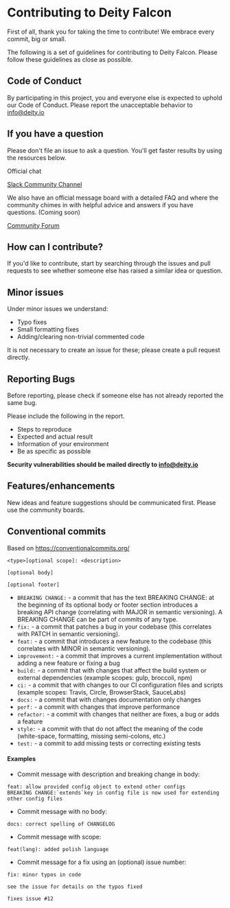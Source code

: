 # Contributing to Deity Falcon

First of all, thank you for taking the time to contribute! We embrace every commit, big or small.

The following is a set of guidelines for contributing to Deity Falcon. Please follow these guidelines as close as possible.

## Code of Conduct

By participating in this project, you and everyone else is expected to uphold our Code of Conduct. Please report the unacceptable behavior to info@deity.io

## If you have a question

Please don't file an issue to ask a question. You'll get faster results by using the resources below.

Official chat

[Slack Community Channel](http://slack.deity.io)

We also have an official message board with a detailed FAQ and where the community chimes in with helpful advice and answers if you have questions. (Coming soon)

[Community Forum](http://community.deity.io)

## How can I contribute?

If you'd like to contribute, start by searching through the issues and pull requests to see whether someone else has raised a similar idea or question.

## Minor issues

Under minor issues we understand:

- Typo fixes
- Small formatting fixes
- Adding/clearing non-trivial commented code

It is not necessary to create an issue for these; please create a pull request directly.

## Reporting Bugs

Before reporting, please check if someone else has not already reported the same bug.

Please include the following in the report.

- Steps to reproduce
- Expected and actual result
- Information of your environment
- Be as specific as possible

**Security vulnerabilities should be mailed directly to info@deity.io**

## Features/enhancements

New ideas and feature suggestions should be communicated first. Please use the community boards.

## Conventional commits

Based on https://conventionalcommits.org/

```
<type>[optional scope]: <description>

[optional body]

[optional footer]
```

- `BREAKING CHANGE:` - a commit that has the text BREAKING CHANGE: at the beginning of its optional body or footer section introduces a breaking API change (correlating with MAJOR in semantic versioning). A BREAKING CHANGE can be part of commits of any type.
- `fix:` - a commit that patches a bug in your codebase (this correlates with PATCH in semantic versioning).
- `feat:` - a commit that introduces a new feature to the codebase (this correlates with MINOR in semantic versioning).
- `improvement:` - a commit that improves a current implementation without adding a new feature or fixing a bug
- `build:` - a commit that with changes that affect the build system or external dependencies (example scopes: gulp, broccoli, npm)
- `ci:` - a commit that with changes to our CI configuration files and scripts (example scopes: Travis, Circle, BrowserStack, SauceLabs)
- `docs:` - a commit that with changes documentation only changes
- `perf:` - a commit with changes that improve performance
- `refactor:` - a commit with changes that neither are fixes, a bug or adds a feature
- `style:` - a commit with that do not affect the meaning of the code (white-space, formatting, missing semi-colons, etc.)
- `test:` - a commit to add missing tests or correcting existing tests

#### Examples

- Commit message with description and breaking change in body:

```
feat: allow provided config object to extend other configs
BREAKING CHANGE:`extends`key in config file is now used for extending other config files
```

- Commit message with no body:

```
docs: correct spelling of CHANGELOG
```

- Commit message with scope:

```
feat(lang): added polish language
```

- Commit message for a fix using an (optional) issue number:

```
fix: minor typos in code

see the issue for details on the typos fixed

fixes issue #12
```
